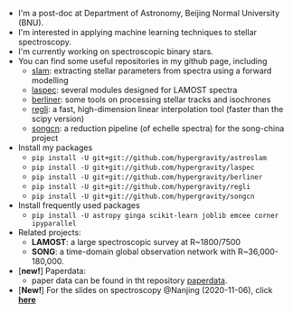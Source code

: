 
- I'm a post-doc at Department of Astronomy, Beijing Normal University (BNU).
- I'm interested in applying machine learning techniques to stellar spectroscopy.
- I'm currently working on spectroscopic binary stars.
- You can find some useful repositories in my github page, including
  - [slam](https://github.com/hypergravity/astroslam): extracting stellar parameters from spectra using a forward modelling
  - [laspec](https://github.com/hypergravity/laspec): several modules designed for LAMOST spectra
  - [berliner](https://github.com/hypergravity/berliner): some tools on processing stellar tracks and isochrones
  - [regli](https://github.com/hypergravity/regli): a fast, high-dimension linear interpolation tool (faster than the scipy version)
  - [songcn](https://github.com/hypergravity/songcn): a reduction pipeline (of echelle spectra) for the song-china project
- Install my packages
  - `pip install -U git+git://github.com/hypergravity/astroslam`
  - `pip install -U git+git://github.com/hypergravity/laspec`
  - `pip install -U git+git://github.com/hypergravity/berliner`
  - `pip install -U git+git://github.com/hypergravity/regli`
  - `pip install -U git+git://github.com/hypergravity/songcn`
- Install frequently used packages
  - `pip install -U astropy ginga scikit-learn joblib emcee corner ipyparallel`
- Related projects: 
  - **LAMOST**: 
    a large spectroscopic survey at R~1800/7500
  - **SONG**: 
    a time-domain global observation network with R~36,000-180,000. 
- [**new!**] Paperdata:
  - paper data can be found in tht repository [paperdata](https://github.com/hypergravity/paperdata).
- [**New!**] For the slides on spectroscopy @Nanjing (2020-11-06), click [**here**](https://github.com/hypergravity/spectroscopy)

    
